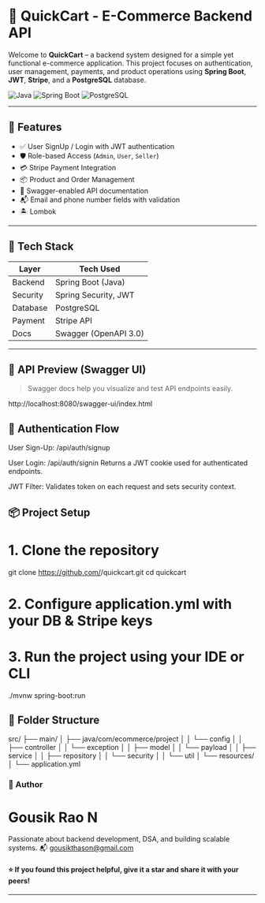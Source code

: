 # 🛒 QuickCart - E-Commerce Backend API

Welcome to **QuickCart** – a backend system designed for a simple yet functional e-commerce application. This project focuses on authentication, user management, payments, and product operations using **Spring Boot**, **JWT**, **Stripe**, and a **PostgreSQL** database.

![Java](https://img.shields.io/badge/Java-ED8B00?style=for-the-badge&logo=java&logoColor=white)
![Spring Boot](https://img.shields.io/badge/Spring%20Boot-6DB33F?style=for-the-badge&logo=spring-boot&logoColor=white)
![PostgreSQL](https://img.shields.io/badge/PostgreSQL-336791?style=for-the-badge&logo=postgresql&logoColor=white)

---

## 🚀 Features

- ✅ User SignUp / Login with JWT authentication
- 🛡️ Role-based Access (`Admin`, `User`, `Seller`)
- 💳 Stripe Payment Integration
- 📦 Product and Order Management
- 🧾 Swagger-enabled API documentation
- 📬 Email and phone number fields with validation
- 🏝 Lombok

---

## 📁 Tech Stack

| Layer        | Tech Used                    |
|--------------|------------------------------|
| Backend      | Spring Boot (Java)           |
| Security     | Spring Security, JWT         |
| Database     | PostgreSQL                   |
| Payment      | Stripe API                   |
| Docs         | Swagger (OpenAPI 3.0)        |

---

## 📸 API Preview (Swagger UI)

> Swagger docs help you visualize and test API endpoints easily.

http://localhost:8080/swagger-ui/index.html

## 🔐 Authentication Flow
User Sign-Up: /api/auth/signup

User Login: /api/auth/signin
Returns a JWT cookie used for authenticated endpoints.

JWT Filter: Validates token on each request and sets security context.

## 📦 Project Setup

# 1. Clone the repository
git clone https://github.com/<your-username>/quickcart.git
cd quickcart

# 2. Configure application.yml with your DB & Stripe keys

# 3. Run the project using your IDE or CLI
./mvnw spring-boot:run

## 📂 Folder Structure

src/
├── main/
│   ├── java/com/ecommerce/project
│   │   └── config
│   │   ├── controller
│   │   └── exception
│   │   ├── model
│   │   └── payload
│   │   ├── service
│   │   ├── repository
│   │   └── security
│   │   └── util
│   └── resources/
│       └── application.yml


### 👤 Author
# Gousik Rao N
Passionate about backend development, DSA, and building scalable systems.
📬 gousikthason@gmail.com

#### ⭐ If you found this project helpful, give it a star and share it with your peers!

---







